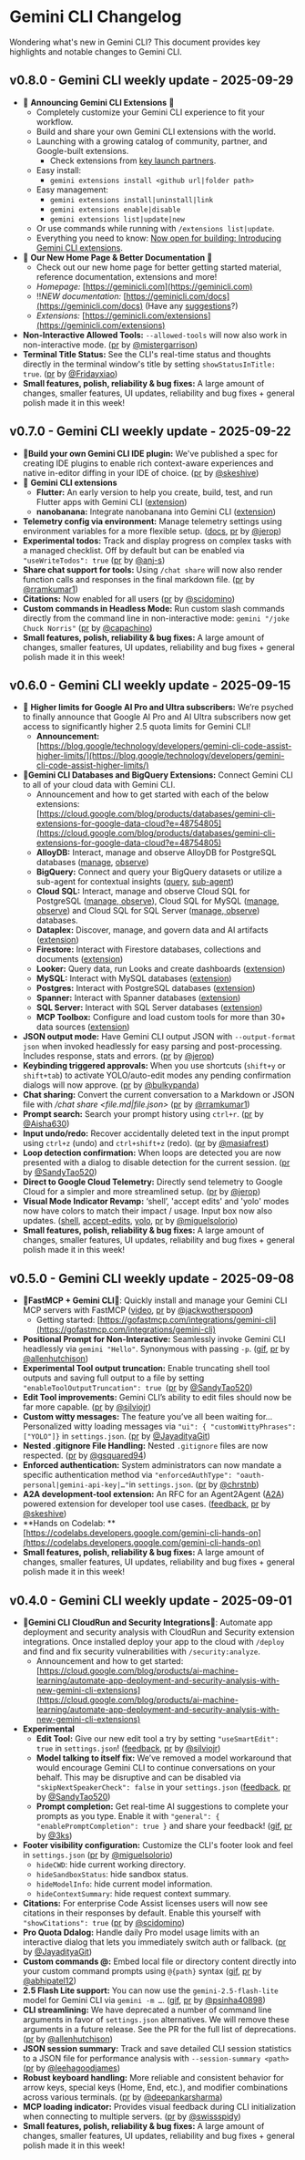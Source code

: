 # Gemini CLI Changelog

Wondering what's new in Gemini CLI? This document provides key highlights and notable changes to Gemini CLI.

## v0.8.0 - Gemini CLI weekly update - 2025-09-29

- 🎉 **Announcing Gemini CLI Extensions** 🎉
  - Completely customize your Gemini CLI experience to fit your workflow.
  - Build and share your own Gemini CLI extensions with the world.
  - Launching with a growing catalog of community, partner, and Google-built extensions.
    - Check extensions from [key launch partners](https://github.com/google-gemini/gemini-cli/discussions/10718).
  - Easy install:
    - `gemini extensions install <github url|folder path>`
  - Easy management:
    - `gemini extensions install|uninstall|link`
    - `gemini extensions enable|disable`
    - `gemini extensions list|update|new`
  - Or use commands while running with `/extensions list|update`.
  - Everything you need to know: [Now open for building: Introducing Gemini CLI extensions](https://blog.google/technology/developers/gemini-cli-extensions/).
- 🎉 **Our New Home Page & Better Documentation** 🎉
  - Check out our new home page for better getting started material, reference documentation, extensions and more!
  - _Homepage:_ [https://geminicli.com](https://geminicli.com)
  - ‼️*NEW documentation:* [https://geminicli.com/docs](https://geminicli.com/docs) (Have any [suggestions](https://github.com/google-gemini/gemini-cli/discussions/8722)?)
  - _Extensions:_ [https://geminicli.com/extensions](https://geminicli.com/extensions)
- **Non-Interactive Allowed Tools:** `--allowed-tools` will now also work in non-interactive mode. ([pr](https://github.com/google-gemini/gemini-cli/pull/9114) by [@mistergarrison](https://github.com/mistergarrison))
- **Terminal Title Status:** See the CLI's real-time status and thoughts directly in the terminal window's title by setting `showStatusInTitle: true`. ([pr](https://github.com/google-gemini/gemini-cli/pull/4386) by [@Fridayxiao](https://github.com/Fridayxiao))
- **Small features, polish, reliability & bug fixes:** A large amount of changes, smaller features, UI updates, reliability and bug fixes + general polish made it in this week!

## v0.7.0 - Gemini CLI weekly update - 2025-09-22

- 🎉**Build your own Gemini CLI IDE plugin:** We've published a spec for creating IDE plugins to enable rich context-aware experiences and native in-editor diffing in your IDE of choice. ([pr](https://github.com/google-gemini/gemini-cli/pull/8479) by [@skeshive](https://github.com/skeshive))
- 🎉 **Gemini CLI extensions**
  - **Flutter:** An early version to help you create, build, test, and run Flutter apps with Gemini CLI ([extension](https://github.com/flutter/gemini-cli-extension))
  - **nanobanana:** Integrate nanobanana into Gemini CLI ([extension](https://github.com/gemini-cli-extensions/nanobanana))
- **Telemetry config via environment:** Manage telemetry settings using environment variables for a more flexible setup. ([docs](https://github.com/google-gemini/gemini-cli/blob/main/docs/cli/telemetry.md#configuration), [pr](https://github.com/google-gemini/gemini-cli/pull/9113) by [@jerop](https://github.com/jerop))
- **​​Experimental todos:** Track and display progress on complex tasks with a managed checklist. Off by default but can be enabled via `"useWriteTodos": true` ([pr](https://github.com/google-gemini/gemini-cli/pull/8761) by [@anj-s](https://github.com/anj-s))
- **Share chat support for tools:** Using `/chat share` will now also render function calls and responses in the final markdown file. ([pr](https://github.com/google-gemini/gemini-cli/pull/8693) by [@rramkumar1](https://github.com/rramkumar1))
- **Citations:** Now enabled for all users ([pr](https://github.com/google-gemini/gemini-cli/pull/8570) by [@scidomino](https://github.com/scidomino))
- **Custom commands in Headless Mode:** Run custom slash commands directly from the command line in non-interactive mode: `gemini "/joke Chuck Norris"` ([pr](https://github.com/google-gemini/gemini-cli/pull/8305) by [@capachino](https://github.com/capachino))
- **Small features, polish, reliability & bug fixes:** A large amount of changes, smaller features, UI updates, reliability and bug fixes + general polish made it in this week!

## v0.6.0 - Gemini CLI weekly update - 2025-09-15

- 🎉 **Higher limits for Google AI Pro and Ultra subscribers:** We’re psyched to finally announce that Google AI Pro and AI Ultra subscribers now get access to significantly higher 2.5 quota limits for Gemini CLI!
  - **Announcement:** [https://blog.google/technology/developers/gemini-cli-code-assist-higher-limits/](https://blog.google/technology/developers/gemini-cli-code-assist-higher-limits/)
- 🎉**Gemini CLI Databases and BigQuery Extensions:** Connect Gemini CLI to all of your cloud data with Gemini CLI.
  - Announcement and how to get started with each of the below extensions: [https://cloud.google.com/blog/products/databases/gemini-cli-extensions-for-google-data-cloud?e=48754805](https://cloud.google.com/blog/products/databases/gemini-cli-extensions-for-google-data-cloud?e=48754805)
  - **AlloyDB:** Interact, manage and observe AlloyDB for PostgreSQL databases ([manage](https://github.com/gemini-cli-extensions/alloydb#configuration), [observe](https://github.com/gemini-cli-extensions/alloydb-observability#configuration))
  - **BigQuery:** Connect and query your BigQuery datasets or utilize a sub-agent for contextual insights ([query](https://github.com/gemini-cli-extensions/bigquery-data-analytics#configuration), [sub-agent](https://github.com/gemini-cli-extensions/bigquery-conversational-analytics))
  - **Cloud SQL:** Interact, manage and observe Cloud SQL for PostgreSQL ([manage](https://github.com/gemini-cli-extensions/cloud-sql-postgresql#configuration),[ observe](https://github.com/gemini-cli-extensions/cloud-sql-postgresql-observability#configuration)), Cloud SQL for MySQL ([manage](https://github.com/gemini-cli-extensions/cloud-sql-mysql#configuration),[ observe](https://github.com/gemini-cli-extensions/cloud-sql-mysql-observability#configuration)) and Cloud SQL for SQL Server ([manage](https://github.com/gemini-cli-extensions/cloud-sql-sqlserver#configuration),[ observe](https://github.com/gemini-cli-extensions/cloud-sql-sqlserver-observability#configuration)) databases.
  - **Dataplex:** Discover, manage, and govern data and AI artifacts ([extension](https://github.com/gemini-cli-extensions/dataplex#configuration))
  - **Firestore:** Interact with Firestore databases, collections and documents ([extension](https://github.com/gemini-cli-extensions/firestore-native#configuration))
  - **Looker:** Query data, run Looks and create dashboards ([extension](https://github.com/gemini-cli-extensions/looker#configuration))
  - **MySQL:** Interact with MySQL databases ([extension](https://github.com/gemini-cli-extensions/mysql#configuration))
  - **Postgres:** Interact with PostgreSQL databases ([extension](https://github.com/gemini-cli-extensions/postgres#configuration))
  - **Spanner:** Interact with Spanner databases ([extension](https://github.com/gemini-cli-extensions/spanner#configuration))
  - **SQL Server:** Interact with SQL Server databases ([extension](https://github.com/gemini-cli-extensions/sql-server#configuration))
  - **MCP Toolbox:** Configure and load custom tools for more than 30+ data sources ([extension](https://github.com/gemini-cli-extensions/mcp-toolbox#configuration))
- **JSON output mode:** Have Gemini CLI output JSON with `--output-format json` when invoked headlessly for easy parsing and post-processing. Includes response, stats and errors. ([pr](https://github.com/google-gemini/gemini-cli/pull/8119) by [@jerop](https://github.com/jerop))
- **Keybinding triggered approvals:** When you use shortcuts (`shift+y` or `shift+tab`) to activate YOLO/auto-edit modes any pending confirmation dialogs will now approve. ([pr](https://github.com/google-gemini/gemini-cli/pull/6665) by [@bulkypanda](https://github.com/bulkypanda))
- **Chat sharing:** Convert the current conversation to a Markdown or JSON file with _/chat share &lt;file.md|file.json>_ ([pr](https://github.com/google-gemini/gemini-cli/pull/8139) by [@rramkumar1](https://github.com/rramkumar1))
- **Prompt search:** Search your prompt history using `ctrl+r`. ([pr](https://github.com/google-gemini/gemini-cli/pull/5539) by [@Aisha630](https://github.com/Aisha630))
- **Input undo/redo:** Recover accidentally deleted text in the input prompt using `ctrl+z` (undo) and `ctrl+shift+z` (redo). ([pr](https://github.com/google-gemini/gemini-cli/pull/4625) by [@masiafrest](https://github.com/masiafrest))
- **Loop detection confirmation:** When loops are detected you are now presented with a dialog to disable detection for the current session. ([pr](https://github.com/google-gemini/gemini-cli/pull/8231) by [@SandyTao520](https://github.com/SandyTao520))
- **Direct to Google Cloud Telemetry:** Directly send telemetry to Google Cloud for a simpler and more streamlined setup. ([pr](https://github.com/google-gemini/gemini-cli/pull/8541) by [@jerop](https://github.com/jerop))
- **Visual Mode Indicator Revamp:** ‘shell’, 'accept edits' and 'yolo' modes now have colors to match their impact / usage. Input box now also updates. ([shell](https://imgur.com/a/DovpVF1), [accept-edits](https://imgur.com/a/33KDz3J), [yolo](https://imgur.com/a/tbFwIWp), [pr](https://github.com/google-gemini/gemini-cli/pull/8200) by [@miguelsolorio](https://github.com/miguelsolorio))
- **Small features, polish, reliability & bug fixes:** A large amount of changes, smaller features, UI updates, reliability and bug fixes + general polish made it in this week!

## v0.5.0 - Gemini CLI weekly update - 2025-09-08

- 🎉**FastMCP + Gemini CLI**🎉: Quickly install and manage your Gemini CLI MCP servers with FastMCP ([video](https://imgur.com/a/m8QdCPh), [pr](https://github.com/jlowin/fastmcp/pull/1709) by [@jackwotherspoon](https://github.com/jackwotherspoon)**)**
  - Getting started: [https://gofastmcp.com/integrations/gemini-cli](https://gofastmcp.com/integrations/gemini-cli)
- **Positional Prompt for Non-Interactive:** Seamlessly invoke Gemini CLI headlessly via `gemini "Hello"`. Synonymous with passing `-p`. ([gif](https://imgur.com/a/hcBznpB), [pr](https://github.com/google-gemini/gemini-cli/pull/7668) by [@allenhutchison](https://github.com/allenhutchison))
- **Experimental Tool output truncation:** Enable truncating shell tool outputs and saving full output to a file by setting `"enableToolOutputTruncation": true `([pr](https://github.com/google-gemini/gemini-cli/pull/8039) by [@SandyTao520](https://github.com/SandyTao520))
- **Edit Tool improvements:** Gemini CLI’s ability to edit files should now be far more capable. ([pr](https://github.com/google-gemini/gemini-cli/pull/7679) by [@silviojr](https://github.com/silviojr))
- **Custom witty messages:** The feature you’ve all been waiting for… Personalized witty loading messages via `"ui": { "customWittyPhrases": ["YOLO"]}` in `settings.json`. ([pr](https://github.com/google-gemini/gemini-cli/pull/7641) by [@JayadityaGit](https://github.com/JayadityaGit))
- **Nested .gitignore File Handling:** Nested `.gitignore` files are now respected. ([pr](https://github.com/google-gemini/gemini-cli/pull/7645) by [@gsquared94](https://github.com/gsquared94))
- **Enforced authentication:** System administrators can now mandate a specific authentication method via `"enforcedAuthType": "oauth-personal|gemini-api-key|…"`in `settings.json`. ([pr](https://github.com/google-gemini/gemini-cli/pull/6564) by [@chrstnb](https://github.com/chrstnb))
- **A2A development-tool extension:** An RFC for an Agent2Agent ([A2A](https://a2a-protocol.org/latest/)) powered extension for developer tool use cases. ([feedback](https://github.com/google-gemini/gemini-cli/discussions/7822), [pr](https://github.com/google-gemini/gemini-cli/pull/7817) by [@skeshive](https://github.com/skeshive))
- **Hands on Codelab: **[https://codelabs.developers.google.com/gemini-cli-hands-on](https://codelabs.developers.google.com/gemini-cli-hands-on)
- **Small features, polish, reliability & bug fixes:** A large amount of changes, smaller features, UI updates, reliability and bug fixes + general polish made it in this week!

## v0.4.0 - Gemini CLI weekly update - 2025-09-01

- 🎉**Gemini CLI CloudRun and Security Integrations**🎉: Automate app deployment and security analysis with CloudRun and Security extension integrations. Once installed deploy your app to the cloud with `/deploy` and find and fix security vulnerabilities with `/security:analyze`.
  - Announcement and how to get started: [https://cloud.google.com/blog/products/ai-machine-learning/automate-app-deployment-and-security-analysis-with-new-gemini-cli-extensions](https://cloud.google.com/blog/products/ai-machine-learning/automate-app-deployment-and-security-analysis-with-new-gemini-cli-extensions)
- **Experimental**
  - **Edit Tool:** Give our new edit tool a try by setting `"useSmartEdit": true` in `settings.json`! ([feedback](https://github.com/google-gemini/gemini-cli/discussions/7758), [pr](https://github.com/google-gemini/gemini-cli/pull/6823) by [@silviojr](https://github.com/silviojr))
  - **Model talking to itself fix:** We’ve removed a model workaround that would encourage Gemini CLI to continue conversations on your behalf. This may be disruptive and can be disabled via `"skipNextSpeakerCheck": false` in your `settings.json` ([feedback](https://github.com/google-gemini/gemini-cli/discussions/6666), [pr](https://github.com/google-gemini/gemini-cli/pull/7614) by [@SandyTao520](https://github.com/SandyTao520))
  - **Prompt completion:** Get real-time AI suggestions to complete your prompts as you type. Enable it with `"general": { "enablePromptCompletion": true }` and share your feedback! ([gif](https://miro.medium.com/v2/resize:fit:2000/format:webp/1*hvegW7YXOg6N_beUWhTdxA.gif), [pr](https://github.com/google-gemini/gemini-cli/pull/4691) by [@3ks](https://github.com/3ks))
- **Footer visibility configuration:** Customize the CLI's footer look and feel in `settings.json` ([pr](https://github.com/google-gemini/gemini-cli/pull/7419) by [@miguelsolorio](https://github.com/miguelsolorio))
  - `hideCWD`: hide current working directory.
  - `hideSandboxStatus`: hide sandbox status.
  - `hideModelInfo`: hide current model information.
  - `hideContextSummary`: hide request context summary.
- **Citations:** For enterprise Code Assist licenses users will now see citations in their responses by default. Enable this yourself with `"showCitations": true` ([pr](https://github.com/google-gemini/gemini-cli/pull/7350) by [@scidomino](https://github.com/scidomino))
- **Pro Quota Ddalog:** Handle daily Pro model usage limits with an interactive dialog that lets you immediately switch auth or fallback. ([pr](https://github.com/google-gemini/gemini-cli/pull/7094) by [@JayadityaGit](https://github.com/JayadityaGit))
- **Custom commands @:** Embed local file or directory content directly into your custom command prompts using `@{path}` syntax ([gif](https://miro.medium.com/v2/resize:fit:2000/format:webp/1*GosBAo2SjMfFffAnzT7ZMg.gif), [pr](https://github.com/google-gemini/gemini-cli/pull/6716) by [@abhipatel12](https://github.com/abhipatel12))
- **2.5 Flash Lite support:** You can now use the `gemini-2.5-flash-lite` model for Gemini CLI via `gemini -m …`. ([gif](https://miro.medium.com/v2/resize:fit:2000/format:webp/1*P4SKwnrsyBuULoHrFqsFKQ.gif), [pr](https://github.com/google-gemini/gemini-cli/pull/4652) by [@psinha40898](https://github.com/psinha40898))
- **CLI streamlining:** We have deprecated a number of command line arguments in favor of `settings.json` alternatives. We will remove these arguments in a future release. See the PR for the full list of deprecations. ([pr](https://github.com/google-gemini/gemini-cli/pull/7360) by [@allenhutchison](https://github.com/allenhutchison))
- **JSON session summary:** Track and save detailed CLI session statistics to a JSON file for performance analysis with `--session-summary <path>` ([pr](https://github.com/google-gemini/gemini-cli/pull/7347) by [@leehagoodjames](https://github.com/leehagoodjames))
- **Robust keyboard handling:** More reliable and consistent behavior for arrow keys, special keys (Home, End, etc.), and modifier combinations across various terminals. ([pr](https://github.com/google-gemini/gemini-cli/pull/7118) by [@deepankarsharma](https://github.com/deepankarsharma))
- **MCP loading indicator:** Provides visual feedback during CLI initialization when connecting to multiple servers. ([pr](https://github.com/google-gemini/gemini-cli/pull/6923) by [@swissspidy](https://github.com/swissspidy))
- **Small features, polish, reliability & bug fixes:** A large amount of changes, smaller features, UI updates, reliability and bug fixes + general polish made it in this week!
